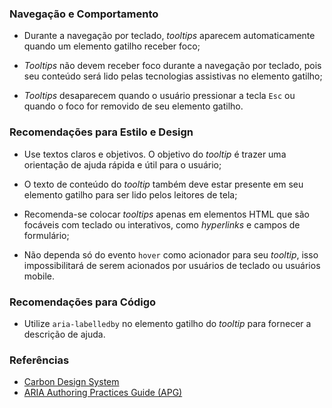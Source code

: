 ### Navegação e Comportamento

-   Durante a navegação por teclado, *tooltips* aparecem automaticamente quando um elemento gatilho receber foco;

-   *Tooltips* não devem receber foco durante a navegação por teclado, pois seu conteúdo será lido pelas tecnologias assistivas no elemento gatilho;

-   *Tooltips* desaparecem quando o usuário pressionar a tecla `Esc` ou quando o foco for removido de seu elemento gatilho.

### Recomendações para Estilo e Design

-   Use textos claros e objetivos. O objetivo do *tooltip* é trazer uma orientação de ajuda rápida e útil para o usuário;

-   O texto de conteúdo do *tooltip* também deve estar presente em seu elemento gatilho para ser lido pelos leitores de tela;

-   Recomenda-se colocar *tooltips* apenas em elementos HTML que são focáveis com teclado ou interativos, como *hyperlinks* e campos de formulário;

-   Não dependa só do evento `hover` como acionador para seu *tooltip*, isso impossibilitará de serem acionados por usuários de teclado ou usuários mobile.

### Recomendações para Código

-   Utilize `aria-labelledby` no elemento gatilho do *tooltip* para fornecer a descrição de ajuda.

### Referências

-   [Carbon Design System](https://carbondesignsystem.com/components/tooltip/accessibility/)
-   [ARIA Authoring Practices Guide (APG)](https://www.w3.org/WAI/ARIA/apg/patterns/tooltip/)
